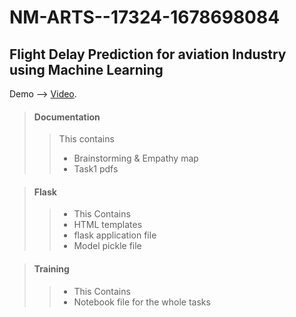 # NM-ARTS--17324-1678698084
## Flight Delay Prediction for aviation Industry using Machine Learning

Demo --> [Video](https://drive.google.com/file/d/1BJKwsgihQCm6qy5oqPVMDfjsDUI525J8/view?usp=sharing).

> #### Documentation 
>> This contains 
>>  - Brainstorming & Empathy map
>>  - Task1 pdfs    

> #### Flask 
>>  - This Contains
>>  - HTML templates
>>  - flask application file
>>  - Model pickle file

> #### Training
>>  - This Contains
>>  - Notebook file for the whole tasks

